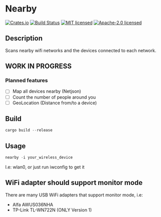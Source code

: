 # Nearby

[![Crates.io](https://img.shields.io/crates/v/nearby.svg)](https://crates.io/crates/nearby)
[![Build Status](https://travis-ci.org/wisespace-io/nearby.png?branch=master)](https://travis-ci.org/wisespace-io/nearby)
[![MIT licensed](https://img.shields.io/badge/License-MIT-blue.svg)](./LICENSE-MIT)
[![Apache-2.0 licensed](https://img.shields.io/badge/License-Apache%202.0-blue.svg)](./LICENSE-APACHE)

## Description

Scans nearby wifi networks and the devices connected to each network.

## WORK IN PROGRESS

### Planned features

- [ ] Map all devices nearby (Netjson)
- [ ] Count the number of people around you
- [ ] GeoLocation (Distance from/to a device)

## Build

```rust
cargo build --release
```

## Usage

```rust
nearby -i your_wireless_device
```

I.e: wlan0, or just run iwconfig to get it

## WiFi adapter should support monitor mode

There are many USB WiFi adapters that support monitor mode, i.e:

- Alfa AWUS036NHA
- TP-Link TL-WN722N (ONLY Version 1)
